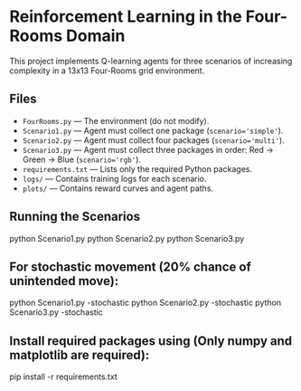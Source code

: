 # Reinforcement Learning in the Four-Rooms Domain

This project implements Q-learning agents for three scenarios of increasing complexity in a 13x13 Four-Rooms grid environment.

## Files

- `FourRooms.py` — The environment (do not modify).
- `Scenario1.py` — Agent must collect one package (`scenario='simple'`).
- `Scenario2.py` — Agent must collect four packages (`scenario='multi'`).
- `Scenario3.py` — Agent must collect three packages in order: Red → Green → Blue (`scenario='rgb'`).
- `requirements.txt` — Lists only the required Python packages.
- `logs/` — Contains training logs for each scenario.
- `plots/` — Contains reward curves and agent paths.

## Running the Scenarios

python Scenario1.py
python Scenario2.py
python Scenario3.py

## For stochastic movement (20% chance of unintended move):

python Scenario1.py -stochastic
python Scenario2.py -stochastic
python Scenario3.py -stochastic

## Install required packages using (Only numpy and matplotlib are required):

pip install -r requirements.txt
